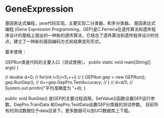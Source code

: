 # GeneExpression
基因表达式编程，java代码实现。主要实现二分类器，和多分类器。
    基因表达式编程 (Gene Expression Programming，GEP)是C.Ferreira在遗传算法和遗传程序设计的基础上提出的一种新的遗传算法，它结合了遗传算法和遗传程序设计的优点，建立了一种新的基因编码方式和结果变形形式。

  基本使用：
     
  GEPRun类是代码的主要入口（测试使用）。
	public static void main(String[] args) {
		
//		double d=0;
//		for(int i=0;i<5;++i)
//		{
		   GEPRun gep = new GEPRun();
		  gep.RunGep();
//		  d+=gep.GepPro.TestAccuracy;
//		}
//		d=d/5;
//		System.out.println("平均准确度为  "+d);
	}


  public void RunGep() 是GEP的主要过程调用。SetValue()函数设置GEP运行参数。GepPro.TrainData 和GepPro.TestData设置GEP分类器的测试参数。 目前所有的测试数据位于data目录下。更多数据可以到UCI数据库上下载。
